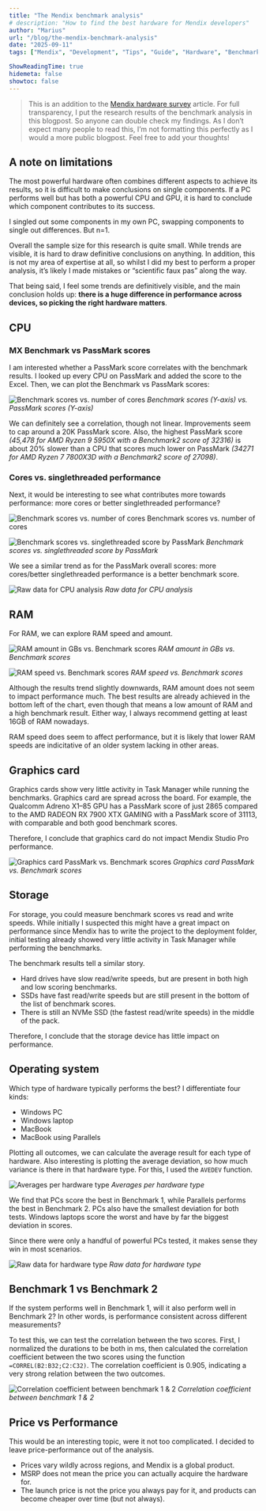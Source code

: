 ```yaml
---
title: "The Mendix benchmark analysis"
# description: "How to find the best hardware for Mendix developers"
author: "Marius"
url: "/blog/the-mendix-benchmark-analysis"
date: "2025-09-11"
tags: ["Mendix", "Development", "Tips", "Guide", "Hardware", "Benchmark"]

ShowReadingTime: true
hidemeta: false
showtoc: false
---
```




> This is an addition to the [Mendix hardware survey](https://medium.com/mendix/the-ultimate-mendix-hardware-purchasing-guide-987da31b65e5) article. For full transparency, I put the research results of the benchmark analysis in this blogpost. So anyone can double check my findings. As I don’t expect many people to read this, I’m not formatting this perfectly as I would a more public blogpost. Feel free to add your thoughts!

A note on limitations
---------------------

The most powerful hardware often combines different aspects to achieve its results, so it is difficult to make conclusions on single components. If a PC performs well but has both a powerful CPU and GPU, it is hard to conclude which component contributes to its success.

I singled out some components in my own PC, swapping components to single out differences. But n=1.

Overall the sample size for this research is quite small. While trends are visible, it is hard to draw definitive conclusions on anything. In addition, this is not my area of expertise at all, so whilst I did my best to perform a proper analysis, it’s likely I made mistakes or “scientific faux pas” along the way.

That being said, I feel some trends are definitively visible, and the main conclusion holds up: **there is a huge difference in performance across devices, so picking the right hardware matters**.

CPU
---

### MX Benchmark vs PassMark scores

I am interested whether a PassMark score correlates with the benchmark results. I looked up every CPU on PassMark and added the score to the Excel. Then, we can plot the Benchmark vs PassMark scores:

![Benchmark scores vs. number of cores](/cpu.webp)
_Benchmark scores (Y-axis) vs. PassMark scores (Y-axis)_

We can definitely see a correlation, though not linear. Improvements seem to cap around a 20K PassMark score. Also, the highest PassMark score _(45,478 for AMD Ryzen 9 5950X with a Benchmark2 score of 32316)_ is about 20% slower than a CPU that scores much lower on PassMark _(34271 for AMD Ryzen 7 7800X3D with a Benchmark2 score of 27098)_.

### Cores vs. singlethreaded performance

Next, it would be interesting to see what contributes more towards performance: more cores or better singlethreaded performance?

![Benchmark scores vs. number of cores](/st1.webp)
Benchmark scores vs. number of cores

![Benchmark scores vs. singlethreaded score by PassMark](/st2.webp)
_Benchmark scores vs. singlethreaded score by PassMark_


We see a similar trend as for the PassMark overall scores: more cores/better singlethreaded performance is a better benchmark score.

![Raw data for CPU analysis](/cpuanalysis.webp)
_Raw data for CPU analysis_

RAM
---

For RAM, we can explore RAM speed and amount.

![RAM amount in GBs vs. Benchmark scores](/ram1.webp)
_RAM amount in GBs vs. Benchmark scores_

![RAM speed vs. Benchmark scores](/ram2.webp)
_RAM speed vs. Benchmark scores_

Although the results trend slightly downwards, RAM amount does not seem to impact performance much. The best results are already achieved in the bottom left of the chart, even though that means a low amount of RAM and a high benchmark result. Either way, I always recommend getting at least 16GB of RAM nowadays.

RAM speed does seem to affect performance, but it is likely that lower RAM speeds are indicitative of an older system lacking in other areas.

Graphics card
-------------

Graphics cards show very little activity in Task Manager while running the benchmarks. Graphics card are spread across the board. For example, the Qualcomm Adreno X1–85 GPU has a PassMark score of just 2865 compared to the AMD RADEON RX 7900 XTX GAMING with a PassMark score of 31113, with comparable and both good benchmark scores.

Therefore, I conclude that graphics card do not impact Mendix Studio Pro performance.

![Graphics card PassMark vs. Benchmark scores](/graphics1.webp)
_Graphics card PassMark vs. Benchmark scores_

Storage
-------

For storage, you could measure benchmark scores vs read and write speeds. While initially I suspected this might have a great impact on performance since Mendix has to write the project to the deployment folder, initial testing already showed very little activity in Task Manager while performing the benchmarks.

The benchmark results tell a similar story.

*   Hard drives have slow read/write speeds, but are present in both high and low scoring benchmarks.
*   SSDs have fast read/write speeds but are still present in the bottom of the list of benchmark scores.
*   There is still an NVMe SSD (the fastest read/write speeds) in the middle of the pack.

Therefore, I conclude that the storage device has little impact on performance.

Operating system
----------------

Which type of hardware typically performs the best? I differentiate four kinds:

*   Windows PC
*   Windows laptop
*   MacBook
*   MacBook using Parallels

Plotting all outcomes, we can calculate the average result for each type of hardware. Also interesting is plotting the average deviation, so how much variance is there in that hardware type. For this, I used the `AVEDEV` function.

![Averages per hardware type](/hardwaretype.webp)
_Averages per hardware type_

We find that PCs score the best in Benchmark 1, while Parallels performs the best in Benchmark 2. PCs also have the smallest deviation for both tests. Windows laptops score the worst and have by far the biggest deviation in scores.

Since there were only a handful of powerful PCs tested, it makes sense they win in most scenarios.

![Raw data for hardware type](/hardwaretyperaw.webp)
_Raw data for hardware type_

Benchmark 1 vs Benchmark 2
--------------------------

If the system performs well in Benchmark 1, will it also perform well in Benchmark 2? In other words, is performance consistent across different measurements?

To test this, we can test the correlation between the two scores. First, I normalized the durations to be both in ms, then calculated the correlation coefficient between the two scores using the function `=CORREL(B2:B32;C2:C32)`. The correlation coefficient is 0.905, indicating a very strong relation between the two outcomes.

![Correlation coefficient between benchmark 1 & 2](/benchmarkcomparison.webp)
_Correlation coefficient between benchmark 1 & 2_

Price vs Performance
--------------------

This would be an interesting topic, were it not too complicated. I decided to leave price-performance out of the analysis.

*   Prices vary wildly across regions, and Mendix is a global product.
*   MSRP does not mean the price you can actually acquire the hardware for.
*   The launch price is not the price you always pay for it, and products can become cheaper over time (but not always).